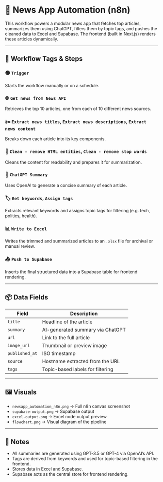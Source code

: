 # 📰 News App Automation (n8n)

This workflow powers a modular news app that fetches top articles, summarizes them using ChatGPT, filters them by topic tags, and pushes the cleaned data to Excel and Supabase. The frontend (built in Next.js) renders these articles dynamically.

---

## 🔧 Workflow Tags & Steps

### 🟢 `Trigger`
Starts the workflow manually or on a schedule.

### 🌐 `Get news from News API`
Retrieves the top 10 articles, one from each of 10 different news sources.

### ✂️ `Extract news titles`, `Extract news descriptions`, `Extract news content`
Breaks down each article into its key components.

### 🧼 `Clean - remove HTML entities`, `Clean - remove stop words`
Cleans the content for readability and prepares it for summarization.

### 🧠 `ChatGPT Summary`
Uses OpenAI to generate a concise summary of each article.

### 🏷️ `Get keywords`, `Assign tags`
Extracts relevant keywords and assigns topic tags for filtering (e.g. tech, politics, health).

### 📊 `Write to Excel`
Writes the trimmed and summarized articles to an `.xlsx` file for archival or manual review.

### 📤 `Push to Supabase`
Inserts the final structured data into a Supabase table for frontend rendering.


---

## 📦 Data Fields

| Field         | Description                          |
|---------------|--------------------------------------|
| `title`       | Headline of the article              |    |
| `summary`     | AI-generated summary via ChatGPT     |
| `url`         | Link to the full article             |
| `image_url`   | Thumbnail or preview image           |
| `published_at`| ISO timestamp                        |
| `source`      | Hostname extracted from the URL      |
| `tags`        | Topic-based labels for filtering     |

---

## 🖼️ Visuals

- `newsapp_automation_n8n.png` → Full n8n canvas screenshot  
- `supabase-output.png` → Supabase output  
- `excel-output.png` → Excel node output preview  
- `flowchart.png` → Visual diagram of the pipeline

---

## 🧠 Notes

- All summaries are generated using GPT-3.5 or GPT-4 via OpenAI’s API.
- Tags are derived from keywords and used for topic-based filtering in the frontend.  
- Stores data in Excel and Supabase.
- Supabase acts as the central store for frontend rendering.  

